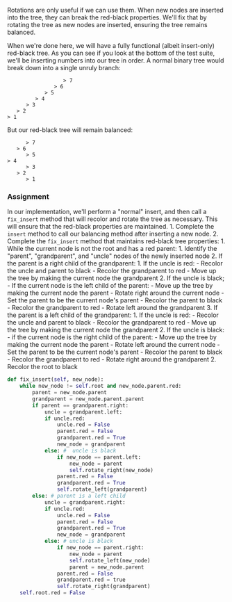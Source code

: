 Rotations are only useful if we can use them. When new nodes are inserted into the tree, they can break the red-black properties. We'll fix that by rotating the tree as new nodes are inserted, ensuring the tree remains balanced. 

When we're done here, we will have a fully functional (albeit insert-only) red-black tree. As you can see if you look at the bottom of the test suite, we'll be inserting numbers into our tree in order. A normal binary tree would break down into a single unruly branch:
```
                  > 7
               > 6
            > 5
         > 4
      > 3
   > 2
> 1
```
But our red-black tree will remain balanced:
```
      > 7
   > 6
      > 5
> 4
      > 3
   > 2
      > 1
```

### Assignment
In our implementation, we'll perform a "normal" insert, and then call a `fix_insert` method that will recolor and rotate the tree as necessary. This will ensure that the red-black properties are maintained. 
	1. Complete the `insert` method to call our balancing method after inserting a new node. 
	2. Complete the `fix_insert` method that maintains red-black tree properties:
		1. While the current node is not the root and has a red parent:
			1. Identify the "parent", "grandparent", and "uncle" nodes of the newly inserted node
			2. If the parent is a right child of the grandparent:
				1. If the uncle is red:
					- Recolor the uncle and parent to black
					- Recolor the grandparent to red
					- Move up the tree by making the current node the grandparent
				2. If the uncle is black;
					- If the current node is the left child of the parent:
						- Move up the tree by making the current node the parent
						- Rotate right around the current node
						- Set the parent to be the current node's parent
					- Recolor the parent to black
					- Recolor the grandparent to red
					- Rotate left around the grandparent
			3. If the parent is a left child of the grandparent:
				1. If the uncle is red:
					- Recolor the uncle and parent to black
					- Recolor the grandparent to red
					- Move up the tree by making the current node the grandparent
				2. If the uncle is black:
					- if the current node is the right child of the parent:
						- Move up the tree by making the current node the parent
						- Rotate left around the current node
						- Set the parent to be the current node's parent
					- Recolor the parent to black
					- Recolor the grandparent to red
					- Rotate right around the grandparent
		2. Recolor the root to black

``` python
def fix_insert(self, new_node):
	while new_node != self.root and new_node.parent.red:
		parent = new_node.parent
		grandparent = new_node.parent.parent
		if parent == grandparent.right:
			uncle = grandparent.left:
			if uncle.red:
				uncle.red = False
				parent.red = False
				grandparent.red = True
				new_node = grandparent
			else: #  uncle is black
				if new_node == parent.left:
					new_node = parent
					self.rotate_right(new_node)
				parent.red = False
				grandparent.red = True
				self.rotate_left(grandparent)
		else: # parent is a left child
			uncle = grandparent.right:
			if uncle.red:
				uncle.red = False
				parent.red = False
				grandparent.red = True
				new_node = grandparent
			else: # uncle is black
				if new_node == parent.right:
					new_node = parent
					self.rotate_left(new_node)
					parent = new_node.parent
				parent.red = False
				grandparent.red = true
				self.rotate_right(grandparent)
	self.root.red = False
```